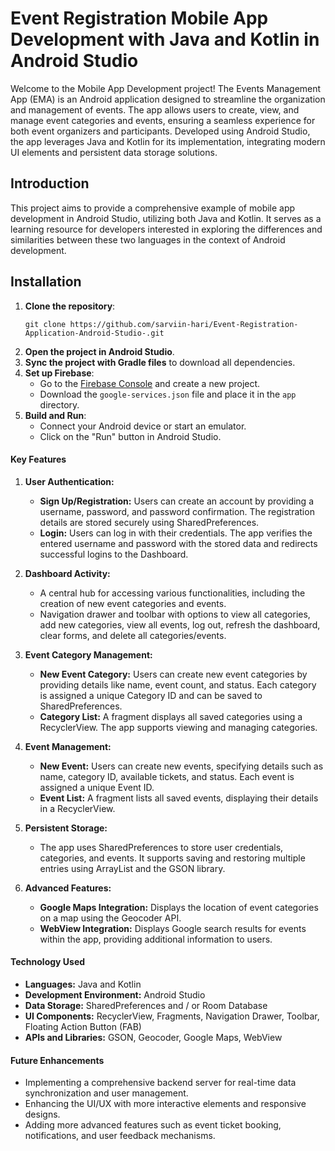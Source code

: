 # Event Registration Mobile App Development with Java and Kotlin in Android Studio

Welcome to the Mobile App Development project! The Events Management App (EMA) is an Android application designed to streamline the organization and management of events. The app allows users to create, view, and manage event categories and events, ensuring a seamless experience for both event organizers and participants. Developed using Android Studio, the app leverages Java and Kotlin for its implementation, integrating modern UI elements and persistent data storage solutions.

## Introduction

This project aims to provide a comprehensive example of mobile app development in Android Studio, utilizing both Java and Kotlin. It serves as a learning resource for developers interested in exploring the differences and similarities between these two languages in the context of Android development.

## Installation

1. **Clone the repository**:
   ```
   git clone https://github.com/sarviin-hari/Event-Registration-Application-Android-Studio-.git
   ```
2. **Open the project in Android Studio**.
3. **Sync the project with Gradle files** to download all dependencies.
4. **Set up Firebase**:
   - Go to the [Firebase Console](https://console.firebase.google.com/) and create a new project.
   - Download the `google-services.json` file and place it in the `app` directory.
5. **Build and Run**:
   - Connect your Android device or start an emulator.
   - Click on the "Run" button in Android Studio.

#### Key Features
1. **User Authentication:**
   - **Sign Up/Registration:** Users can create an account by providing a username, password, and password confirmation. The registration details are stored securely using SharedPreferences.
   - **Login:** Users can log in with their credentials. The app verifies the entered username and password with the stored data and redirects successful logins to the Dashboard.

2. **Dashboard Activity:**
   - A central hub for accessing various functionalities, including the creation of new event categories and events.
   - Navigation drawer and toolbar with options to view all categories, add new categories, view all events, log out, refresh the dashboard, clear forms, and delete all categories/events.

3. **Event Category Management:**
   - **New Event Category:** Users can create new event categories by providing details like name, event count, and status. Each category is assigned a unique Category ID and can be saved to SharedPreferences.
   - **Category List:** A fragment displays all saved categories using a RecyclerView. The app supports viewing and managing categories.

4. **Event Management:**
   - **New Event:** Users can create new events, specifying details such as name, category ID, available tickets, and status. Each event is assigned a unique Event ID.
   - **Event List:** A fragment lists all saved events, displaying their details in a RecyclerView.

5. **Persistent Storage:**
   - The app uses SharedPreferences to store user credentials, categories, and events. It supports saving and restoring multiple entries using ArrayList and the GSON library.

6. **Advanced Features:**
   - **Google Maps Integration:** Displays the location of event categories on a map using the Geocoder API.
   - **WebView Integration:** Displays Google search results for events within the app, providing additional information to users.

#### Technology Used
- **Languages:** Java and Kotlin
- **Development Environment:** Android Studio
- **Data Storage:** SharedPreferences and / or Room Database 
- **UI Components:** RecyclerView, Fragments, Navigation Drawer, Toolbar, Floating Action Button (FAB)
- **APIs and Libraries:** GSON, Geocoder, Google Maps, WebView

#### Future Enhancements
- Implementing a comprehensive backend server for real-time data synchronization and user management.
- Enhancing the UI/UX with more interactive elements and responsive designs.
- Adding more advanced features such as event ticket booking, notifications, and user feedback mechanisms.

